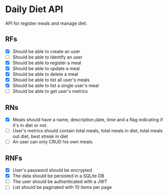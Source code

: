 # Daily Diet API

API for register meals and manage diet.

## RFs

- [x] Should be able to create an user
- [ ] Should be able to identify an user
- [x] Should be able to register a meal
- [x] Should be able to update a meal
- [x] Should be able to delete a meal
- [x] Should be able to list all user's meals
- [x] Should be able to list a single user's meal
- [ ] Should be able to get user's metrics

## RNs

- [x] Meals should have a name, description,date, time and a flag indicating if it's in diet or not.
- [ ] User's metrics should contain total meals, total meals in diet, total meals out diet, best streak in diet
- [ ] An user can only CRUD his own meals.

## RNFs

- [x] User's password should be encrypted
- [x] The data should be persisted in a SQLite DB
- [ ] The user should be authenticated with a JWT
- [ ] List should be paginated with 10 items per page
